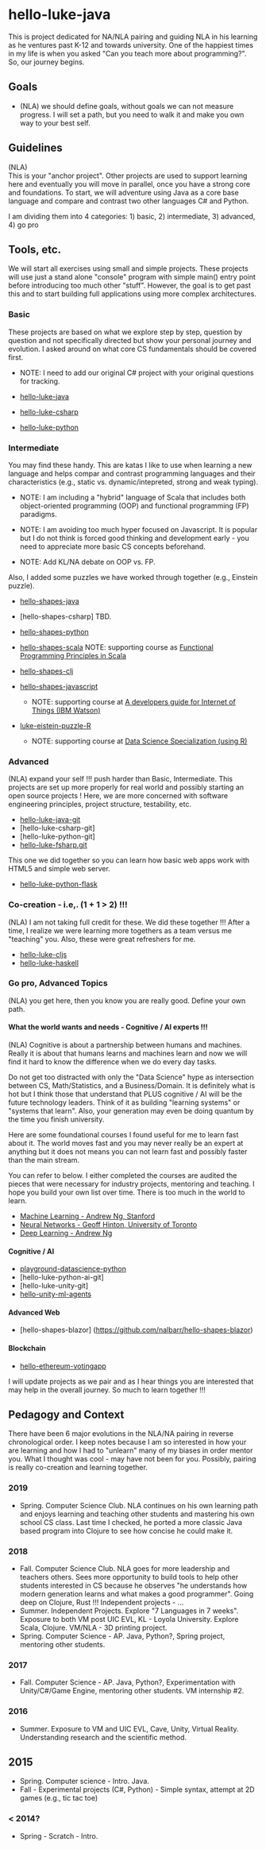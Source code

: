 # hello-luke-java
This is project dedicated for NA/NLA pairing and guiding NLA in his learning as he ventures past K-12 and towards university.  One of the happiest times in my life is when you asked "Can you teach more about programming?".  So, our journey begins.

## Goals
* (NLA) we should define goals, without goals we can not measure progress.  I will set a path, but you need to walk it and make you own way to your best self.

## Guidelines
(NLA)  
This is your "anchor project".  Other projects are used to support learning here and eventually you will move in parallel, once you have a strong core and foundations.  To start, we will adventure using Java as a core base language and compare and contrast two other languages C# and Python.

I am dividing them into 4 categories: 1) basic, 2) intermediate, 3) advanced, 4) go pro

## Tools, etc.
We will start all exercises using small and simple projects.  These projects will use just a stand alone "console" program with simple main() entry point before introducing too much other "stuff".  However, the goal is to get past this and to start building full applications using more complex architectures.

### Basic
These projects are based on what we explore step by step, question by question and not specifically directed but show your personal journey and evolution.  I asked around on what core CS fundamentals should be covered first.

- NOTE: I need to add our original C# project with your original questions for tracking.

* [hello-luke-java](https://github.com/nalbarr/hello-luke-java "Java anchor project")

* [hello-luke-csharp](https://github.com/nalbarr/hello-luke-csharp "C# anchor project")

* [hello-luke-python](https://github.com/nalbarr/hello-luke-python "Python anchor project")

### Intermediate
You may find these handy.  This are katas I like to use when learning a new language and helps compar and contrast programming languages and their characteristics (e.g., static vs. dynamic/intepreted, strong and weak typing).  

* NOTE:  I am  including a "hybrid" language of Scala that includes both object-oriented programming (OOP) and functional programming (FP) paradigms.

* NOTE:  I am avoiding too much hyper focused on Javascript.  It is popular but I do not think is forced good thinking and development early - you need to appreciate more basic CS concepts beforehand.

* NOTE:  Add KL/NA debate on OOP vs. FP.

Also, I added some puzzles we have worked through together (e.g., Einstein puzzle).

* [hello-shapes-java](https://github.com/nalbarr/hello-shapes-java "Java shapes project")

* [hello-shapes-csharp] TBD.

* [hello-shapes-python](https://github.com/nalbarr/hello-shapes-python "Python shapes project")

* [hello-shapes-scala](https://github.com/nalbarr/hello-shapes-scala "Scala shapes project")
NOTE: supporting course as [Functional Programming Principles in Scala](https://github.com/nalbarr/coursera-epfl-funprog-scala)

* [hello-shapes-clj](https://github.com/nalbarr/hello-shapes-clj "Clojure shapes project")

* [hello-shapes-javascript](https://github.com/nalbarr/hello-shapes-javascript)
  - NOTE: supporting course at [A developers guide for Internet of Things (IBM Watson)](https://github.com/nalbarr/coursera-ibmwatson-iot-course1)

* [luke-eistein-puzzle-R](https://github.com/nalbarr/luke-einstein-puzzle-R)
  - NOTE:  supporting course at [Data Science Specialization (using R)](https://github.com/nalbarr/coursera-johnhopkins-datascience)

### Advanced
(NLA) expand your self !!! push harder than Basic, Intermediate.  This projects are set up more properly for real world and possibly starting an open source projects !  Here, we are more concerned with software engineering principles, project structure, testability, etc.
* [hello-luke-java-git](https://github.com/nalbarr/hello-luke-java-git)
* [hello-luke-csharp-git]
* [hello-luke-python-git]
* [hello-luke-fsharp.git](https://github.com/nalbarr/hello-luke-fsharp)

This one we did together so you can learn how basic web apps work with HTML5 and simple web server.
* [hello-luke-python-flask](https://github.com/nalbarr/hello-luke-python-flask.git)

### Co-creation - i.e,. (1 + 1 > 2) !!!
(NLA) I am not taking full credit for these.  We did these together !!!  After a time, I realize we were learning more togethers as a team versus me "teaching" you.  Also, these were great refreshers for me.

* [hello-luke-cljs](https://github.com/nalbarr/hello-luke-cljs)
* [hello-luke-haskell](https://github.com/nalbarr/hello-luke-haskell)

### Go pro, Advanced Topics
(NLA) you get here, then you know you are really good.  Define your own path.

#### What the world wants and needs - Cognitive / AI experts !!!
(NLA) Cognitive is about a partnership between humans and machines.  Really it is about that humans learns and machines learn and now we will find it hard to know the difference when we do every day tasks.

Do not get too distracted with only the "Data Science" hype as intersection between CS, Math/Statistics, and a Business/Domain.  It is definitely what is hot but I think those that understand that PLUS cognitive / AI will be the future technology leaders. Think of it as building "learning systems" or "systems that learn".  Also, your generation may even be doing quantum by the time you finish university.  

Here are some foundational courses I found useful for me to learn fast about it.  The world moves fast and you may never really be an expert at anything but it does not means you can not learn fast and possibly faster than the main stream.  

You can refer to below.  I either completed the courses are audited the pieces that were necessary for industry projects, mentoring and teaching.  I hope you build your own list over time.  There is too much in the world to learn.

* [Machine Learning - Andrew Ng, Stanford](https://github.com/nalbarr/coursera-stanford-machine-learning)
* [Neural Networks - Geoff Hinton, University of Toronto](https://github.com/nalbarr/coursera-uoft-neural-networks)
* [Deep Learning - Andrew Ng](https://github.com/nalbarr/coursera-deeplearning.ai)

#### Cognitive / AI
* [playground-datascience-python](https://github.com/nalbarr/playground-datascience-python)
* [hello-luke-python-ai-git]
* [hello-luke-unity-git]
* [hello-unity-ml-agents](https://github.com/nalbarr/hello-unity-ml-agents.git)

#### Advanced Web
* [hello-shapes-blazor] (https://github.com/nalbarr/hello-shapes-blazor)

#### Blockchain
* [hello-ethereum-votingapp](https://github.com/nalbarr/hello-ethereum-votingapp.git)

I will update projects as we pair and as I hear things you are interested that may help in the overall journey.  So much to learn together !!!

## Pedagogy and Context
There have been 6 major evolutions in the NLA/NA pairing in reverse chronological order.  I keep notes because I am so interested in how your are learning and how I had to "unlearn" many of my biases in order mentor you.  What I thought was cool - may have not been for you.  Possibly, pairing is really co-creation and learning together.

### 2019
- Spring.  Computer Science Club.  NLA continues on his own learning path and enjoys learning and teaching other students and mastering his own school CS class.  Last time I checked, he ported a more classic Java based program into Clojure to see how concise he could make it.

### 2018
- Fall.  Computer Science Club.  NLA goes for more leadership and teachers others.  Sees more opportunity to build tools to help other students interested in CS because he observes "he understands how modern generation learns and what makes a good programmer".  Going deep on Clojure, Rust !!!  Independent projects - ...
- Summer.  Independent Projects.  Explore "7 Languages in 7 weeks".  Exposure to both VM post UIC EVL, KL - Loyola University.  Explore Scala, Clojure.  VM/NLA - 3D printing project.
- Spring.  Computer Science - AP. Java, Python?, Spring project, mentoring other students.

### 2017
- Fall.  Computer Science - AP. Java, Python?, Experimentation with Unity/C#/Game Engine, mentoring other students.  VM internship #2.

### 2016 
- Summer.  Exposure to VM and UIC EVL, Cave, Unity, Virtual Reality.  Understanding research and the scientific method.

## 2015
- Spring.  Computer science - Intro.  Java.
- Fall - Experimental projects (C#, Python) - Simple syntax, attempt at 2D games (e.g., tic tac toe)

### < 2014?
- Spring - Scratch - Intro.
